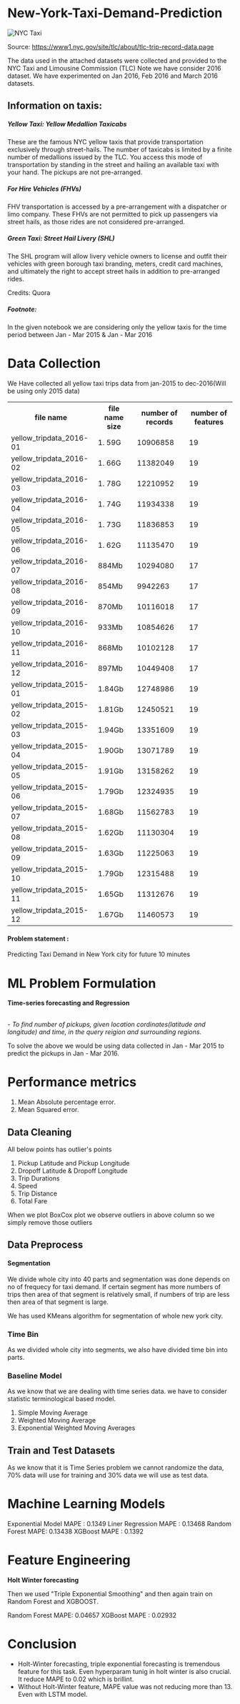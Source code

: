 # New-York-Taxi-Demand-Prediction
![NYC Taxi](http://www.nyc.gov/html/tlc/images/features/fi_about_photo_trip_records.png)



Source: https://www1.nyc.gov/site/tlc/about/tlc-trip-record-data.page

The data used in the attached datasets were collected and provided to the NYC Taxi and Limousine Commission (TLC)
Note we have consider 2016 dataset. We have experimented on Jan 2016, Feb 2016 and March 2016 datasets.

## Information on taxis:

<h5> Yellow Taxi: Yellow Medallion Taxicabs</h5>
<p> These are the famous NYC yellow taxis that provide transportation exclusively through street-hails. The number of taxicabs is limited by a finite number of medallions issued by the TLC. You access this mode of transportation by standing in the street and hailing an available taxi with your hand. The pickups are not pre-arranged.</p>

<h5> For Hire Vehicles (FHVs) </h5>
<p> FHV transportation is accessed by a pre-arrangement with a dispatcher or limo company. These FHVs are not permitted to pick up passengers via street hails, as those rides are not considered pre-arranged. </p>

<h5> Green Taxi: Street Hail Livery (SHL) </h5>
<p>  The SHL program will allow livery vehicle owners to license and outfit their vehicles with green borough taxi branding, meters, credit card machines, and ultimately the right to accept street hails in addition to pre-arranged rides. </p>
<p> Credits: Quora</p>

<h5>Footnote:</h5>
In the given notebook we are considering only the yellow taxis for the time period between Jan - Mar 2015 & Jan - Mar 2016


# Data Collection
We Have collected all yellow taxi trips data from jan-2015 to dec-2016(Will be using only 2015 data)
<table>
<tr>
<th> file name </th>
<th> file name size</th>
<th> number of records </th>
<th> number of features </th>
</tr>
<tr>
<td> yellow_tripdata_2016-01 </td>
<td> 1. 59G </td>
<td> 10906858 </td>
<td> 19 </td>
</tr>

<tr>
<td> yellow_tripdata_2016-02 </td>
<td> 1. 66G </td>
<td> 11382049 </td>
<td> 19 </td>
</tr>
<tr>
<td> yellow_tripdata_2016-03 </td>
<td> 1. 78G </td>
<td> 12210952 </td>
<td> 19 </td>
</tr>
<tr>
<td> yellow_tripdata_2016-04 </td>
<td> 1. 74G </td>
<td> 11934338 </td>
<td> 19 </td>
</tr>

<tr>
<td> yellow_tripdata_2016-05 </td>
<td> 1. 73G </td>
<td> 11836853 </td>
<td> 19 </td>
</tr>

<tr>
<td> yellow_tripdata_2016-06 </td>
<td> 1. 62G </td>
<td> 11135470 </td>
<td> 19 </td>
</tr>

<tr>
<td> yellow_tripdata_2016-07 </td>
<td> 884Mb </td>
<td> 10294080 </td>
<td> 17 </td>
</tr>

<tr>
<td> yellow_tripdata_2016-08 </td>
<td> 854Mb </td>
<td> 9942263 </td>
<td> 17 </td>
</tr>

<tr>
<td> yellow_tripdata_2016-09 </td>
<td> 870Mb </td>
<td> 10116018 </td>
<td> 17 </td>
</tr>

<tr>
<td> yellow_tripdata_2016-10 </td>
<td> 933Mb </td>
<td> 10854626 </td>
<td> 17 </td>
</tr>
<tr>
<td> yellow_tripdata_2016-11 </td>
<td> 868Mb </td>
<td> 10102128 </td>
<td> 17 </td>
</tr>
<tr>
<td> yellow_tripdata_2016-12 </td>
<td> 897Mb </td>
<td> 10449408 </td>
<td> 17 </td>
</tr>
<tr>
<td> yellow_tripdata_2015-01 </td>
<td> 1.84Gb </td>
<td> 12748986 </td>
<td> 19 </td>
</tr>
<tr>
<td> yellow_tripdata_2015-02 </td>
<td> 1.81Gb </td>
<td> 12450521 </td>
<td> 19 </td>
</tr>
<tr>
<td> yellow_tripdata_2015-03 </td>
<td> 1.94Gb </td>
<td> 13351609 </td>
<td> 19 </td>
</tr>
<tr>
<td> yellow_tripdata_2015-04 </td>
<td> 1.90Gb </td>
<td> 13071789 </td>
<td> 19 </td>
</tr>
<tr>
<td> yellow_tripdata_2015-05 </td>
<td> 1.91Gb </td>
<td> 13158262 </td>
<td> 19 </td>
</tr>
<tr>
<td> yellow_tripdata_2015-06 </td>
<td> 1.79Gb </td>
<td> 12324935 </td>
<td> 19 </td>
</tr>
<tr>
<td> yellow_tripdata_2015-07 </td>
<td> 1.68Gb </td>
<td> 11562783 </td>
<td> 19 </td>
</tr>
<tr>
<td> yellow_tripdata_2015-08 </td>
<td> 1.62Gb </td>
<td> 11130304 </td>
<td> 19 </td>
</tr>
<tr>
<td> yellow_tripdata_2015-09 </td>
<td> 1.63Gb </td>
<td> 11225063 </td>
<td> 19 </td>
</tr>
<tr>
<td> yellow_tripdata_2015-10 </td>
<td> 1.79Gb </td>
<td> 12315488 </td>
<td> 19 </td>
</tr>
<tr>
<td> yellow_tripdata_2015-11 </td>
<td> 1.65Gb </td>
<td> 11312676 </td>
<td> 19 </td>
</tr>
<tr>
<td> yellow_tripdata_2015-12 </td>
<td> 1.67Gb </td>
<td> 11460573 </td>
<td> 19 </td>
</tr>
</table>

#### Problem statement :

Predicting Taxi Demand in New York city for future 10 minutes
# ML Problem Formulation
<p><b> Time-series forecasting and Regression</b></p>
<br>
-<i> To find number of pickups, given location cordinates(latitude and longitude) and time, in the query reigion and surrounding regions.</i>
<p> 
To solve the above we would be using data collected in Jan - Mar 2015 to predict the pickups in Jan - Mar 2016.
</p>


# Performance metrics
1. Mean Absolute percentage error.
2. Mean Squared error.

## Data Cleaning

All below points has outlier's points

1. Pickup Latitude and Pickup Longitude
2. Dropoff Latitude & Dropoff Longitude
3. Trip Durations
4. Speed
5. Trip Distance
6. Total Fare

When we plot BoxCox plot we observe outliers in above column so we simply remove those outliers

## Data Preprocess
#### Segmentation

We divide whole city into 40 parts and segmentation was done depends on no of frequecy for taxi demand. If certain segment has more numbers of trips then area of that segment is relatively small, if numbers of trip are less then area of that segment is large. 

We has used KMeans algorithm for segmentation of  whole new york city.

### Time Bin
As we divided whole city into segments, we also have divided time bin into parts.

### Baseline Model
As we know that we are dealing with time series data. we have to consider statistic terminological based model.

1. Simple Moving Average
2. Weighted Moving Average
3. Exponential Weighted Moving Averages



##  Train and Test Datasets
As we know that it is Time Series problem we cannot randomize the data, 70% data will use for training and 30% data we will use as test data.


# Machine Learning Models

Exponential Model MAPE : 0.1349
Liner Regression MAPE : 0.13468
Random Forest MAPE: 0.13438
XGBoost MAPE : 0.1392

# Feature Engineering
**Holt Winter forecasting**

Then we used "Triple Exponential Smoothing" and then again train on Random Forest and XGBOOST.

Random Forest MAPE: 0.04657
XGBoost MAPE : 0.02932
# Conclusion

- Holt-Winter forecasting, triple exponential forecasting is tremendous feature for this task. Even hyperparam tunig in holt winter is also crucial. It reduce MAPE to 0.02 which is brillint.
- Without Holt-Winter feature, MAPE value was not reducing more than 13. Even with LSTM model.
